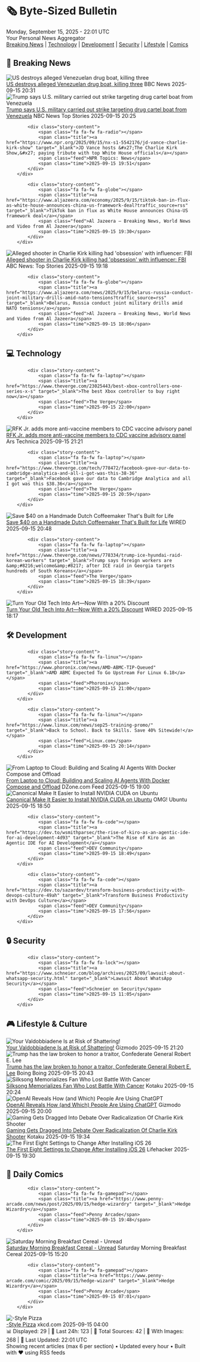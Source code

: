<!-- Processing 54 RSS feeds at 2025-09-15 22:01:35 UTC -->
<!-- Processing: Saturday Morning Breakfast Cereal -->
<!-- Processing: Penny Arcade -->
<!-- Processing: Garfield -->
<!-- Processing: Dinosaur Comics -->
<!-- Processing: CNN Top Stories -->
<!-- Processing: CNN Breaking News -->
<!-- Processing: BBC Breaking News -->
<!-- Processing: CBC News -->
<!-- Error processing https://rss.cbc.ca/lineup/topstories.xml: The read operation timed out -->
<!-- Processing: Associated Press Breaking -->
<!-- Processing: The Verge -->
<!-- Processing: Ars Technica -->
<!-- Processing: O'Reilly Radar -->
<!-- Processing: Slashdot -->
<!-- Processing: Lobsters Python -->
<!-- Processing: Hacker News -->
<!-- Processing: StackOverflow Blog -->
<!-- Processing: Phoronix Linux News -->
<!-- Processing: Linux.com -->
<!-- Processing: DZone -->
<!-- Processing: Coding Horror -->
<!-- Processing: Gizmodo -->
<!-- Processing: Schneier on Security -->
<!-- Generated 5 new posts out of 22 feeds processed -->
<div class="newspaper-header">
    <h1 class="newspaper-title">🗞️ Byte-Sized Bulletin</h1>
    <div class="newspaper-date">Monday, September 15, 2025 - 22:01 UTC</div>
    <div class="newspaper-subtitle">Your Personal News Aggregator</div>
</div>

<div class="newspaper-nav">
    <a href="#breaking">Breaking News</a> |
    <a href="#tech">Technology</a> |
    <a href="#dev">Development</a> |
    <a href="#security">Security</a> |
    <a href="#lifestyle">Lifestyle</a> |
    <a href="#webcomics">Comics</a>
</div>

<div class="news-section breaking-news" id="breaking">
<h2 class="section-header">🚨 Breaking News</h2>
<div class="stories-container">
<div class="story">
            <img src="https://ichef.bbci.co.uk/ace/standard/240/cpsprodpb/3f40/live/3bfcd330-9271-11f0-b8e5-3be75a11e2ba.png" alt="US destroys alleged Venezuelan drug boat, killing three" class="story-image" loading="lazy" onerror="this.style.display='none'">
            <div class="story-content">
                <span class="fa fa-fw fa-earth-americas"></span>
                <span class="title"><a href="https://www.bbc.com/news/articles/cx2jel4gyezo?at_medium=RSS&at_campaign=rss" target="_blank">US destroys alleged Venezuelan drug boat, killing three</a></span>
                <span class="feed">BBC News</span>
                <span class="time">2025-09-15 20:31</span>
            </div>
        </div>
<div class="story">
            <img src="https://media-cldnry.s-nbcnews.com/image/upload/t_fit_1500w/mpx/2704722219/2025_09/1757967926067_now_mtp_brk_trump_boat_strike_250915_1920x1080-u8acln.jpg" alt="Trump says U.S. military carried out strike targeting drug cartel boat from Venezuela" class="story-image" loading="lazy" onerror="this.style.display='none'">
            <div class="story-content">
                <span class="fa fa-fw fa-broadcast-tower"></span>
                <span class="title"><a href="https://www.nbcnews.com/meet-the-press/video/trump-says-u-s-military-carried-out-strike-targeting-drug-cartel-boat-from-venezuela-247623237874" target="_blank">Trump says U.S. military carried out strike targeting drug cartel boat from Venezuela</a></span>
                <span class="feed">NBC News Top Stories</span>
                <span class="time">2025-09-15 20:25</span>
            </div>
        </div>
<div class="story">
            
            <div class="story-content">
                <span class="fa fa-fw fa-radio"></span>
                <span class="title"><a href="https://www.npr.org/2025/09/15/nx-s1-5542176/jd-vance-charlie-kirk-show" target="_blank">JD Vance hosts &#x27;The Charlie Kirk Show,&#x27; paying tribute with top White House officials</a></span>
                <span class="feed">NPR Topics: News</span>
                <span class="time">2025-09-15 19:51</span>
            </div>
        </div>
<div class="story">
            
            <div class="story-content">
                <span class="fa fa-fw fa-globe"></span>
                <span class="title"><a href="https://www.aljazeera.com/economy/2025/9/15/tiktok-ban-in-flux-as-white-house-announces-china-us-framework-deal?traffic_source=rss" target="_blank">TikTok ban in flux as White House announces China-US framework deal</a></span>
                <span class="feed">Al Jazeera – Breaking News, World News and Video from Al Jazeera</span>
                <span class="time">2025-09-15 19:30</span>
            </div>
        </div>
<div class="story">
            <img src="https://s.abcnews.com/images/US/kirk-11-gty-gmh-250912_1757696989143_hpMain_4x3t_384.jpg" alt="Alleged shooter in Charlie Kirk killing had &#x27;obsession&#x27; with influencer: FBI" class="story-image" loading="lazy" onerror="this.style.display='none'">
            <div class="story-content">
                <span class="fa fa-fw fa-tv"></span>
                <span class="title"><a href="https://abcnews.go.com/US/charlie-kirk-killing-tyler-robinson-obsession-influencer/story?id=125582085" target="_blank">Alleged shooter in Charlie Kirk killing had &#x27;obsession&#x27; with influencer: FBI</a></span>
                <span class="feed">ABC News: Top Stories</span>
                <span class="time">2025-09-15 19:18</span>
            </div>
        </div>
<div class="story">
            
            <div class="story-content">
                <span class="fa fa-fw fa-globe"></span>
                <span class="title"><a href="https://www.aljazeera.com/news/2025/9/15/belarus-russia-conduct-joint-military-drills-amid-nato-tensions?traffic_source=rss" target="_blank">Belarus, Russia conduct joint military drills amid NATO tensions</a></span>
                <span class="feed">Al Jazeera – Breaking News, World News and Video from Al Jazeera</span>
                <span class="time">2025-09-15 18:06</span>
            </div>
        </div>
</div>
</div>
<div class="news-section tech-news" id="tech">
<h2 class="section-header">💻 Technology</h2>
<div class="stories-container">
<div class="story">
            
            <div class="story-content">
                <span class="fa fa-fw fa-laptop"></span>
                <span class="title"><a href="https://www.theverge.com/23025443/best-xbox-controllers-one-series-x-s" target="_blank">The best Xbox controller to buy right now</a></span>
                <span class="feed">The Verge</span>
                <span class="time">2025-09-15 22:00</span>
            </div>
        </div>
<div class="story">
            <img src="https://cdn.arstechnica.net/wp-content/uploads/2025/06/GettyImages-2221878046-500x500.jpg" alt="RFK Jr. adds more anti-vaccine members to CDC vaccine advisory panel" class="story-image" loading="lazy" onerror="this.style.display='none'">
            <div class="story-content">
                <span class="fa fa-fw fa-cog"></span>
                <span class="title"><a href="https://arstechnica.com/health/2025/09/meet-the-latest-anti-vaccine-voices-on-rfk-jr-s-cdc-advisory-panel/" target="_blank">RFK Jr. adds more anti-vaccine members to CDC vaccine advisory panel</a></span>
                <span class="feed">Ars Technica</span>
                <span class="time">2025-09-15 21:21</span>
            </div>
        </div>
<div class="story">
            
            <div class="story-content">
                <span class="fa fa-fw fa-laptop"></span>
                <span class="title"><a href="https://www.theverge.com/tech/778472/facebook-gave-our-data-to-cambridge-analytica-and-all-i-got-was-this-38-36" target="_blank">Facebook gave our data to Cambridge Analytica and all I got was this $38.36</a></span>
                <span class="feed">The Verge</span>
                <span class="time">2025-09-15 20:59</span>
            </div>
        </div>
<div class="story">
            <img src="https://media.wired.com/photos/68c85e82b2b1586ca36f8a89/master/pass/Save%20up%20to%20$40%20on%20Our%20Favorite%20Buy-For-Life%20Coffee%20Maker.png" alt="Save $40 on a Handmade Dutch Coffeemaker That&#x27;s Built for Life" class="story-image" loading="lazy" onerror="this.style.display='none'">
            <div class="story-content">
                <span class="fa fa-fw fa-bolt"></span>
                <span class="title"><a href="https://www.wired.com/story/save-up-to-dollar40-on-our-favorite-buy-for-life-coffee-maker/" target="_blank">Save $40 on a Handmade Dutch Coffeemaker That&#x27;s Built for Life</a></span>
                <span class="feed">WIRED</span>
                <span class="time">2025-09-15 20:48</span>
            </div>
        </div>
<div class="story">
            
            <div class="story-content">
                <span class="fa fa-fw fa-laptop"></span>
                <span class="title"><a href="https://www.theverge.com/news/778334/trump-ice-hyundai-raid-korean-workers" target="_blank">Trump says foreign workers are &amp;#8216;welcome&amp;#8217; after ICE raid in Georgia targets hundreds of South Koreans</a></span>
                <span class="feed">The Verge</span>
                <span class="time">2025-09-15 18:39</span>
            </div>
        </div>
<div class="story">
            <img src="https://media.wired.com/photos/68c8076d7df85988d447dd31/master/pass/iPhone%202G%20SOURCE%20Grid%20Studio.jpeg" alt="Turn Your Old Tech Into Art—Now With a 20% Discount" class="story-image" loading="lazy" onerror="this.style.display='none'">
            <div class="story-content">
                <span class="fa fa-fw fa-bolt"></span>
                <span class="title"><a href="https://www.wired.com/story/grid-studio-5-anniversary-sale/" target="_blank">Turn Your Old Tech Into Art—Now With a 20% Discount</a></span>
                <span class="feed">WIRED</span>
                <span class="time">2025-09-15 18:17</span>
            </div>
        </div>
</div>
</div>
<div class="news-section dev-news" id="dev">
<h2 class="section-header">🛠️ Development</h2>
<div class="stories-container">
<div class="story">
            
            <div class="story-content">
                <span class="fa fa-fw fa-linux"></span>
                <span class="title"><a href="https://www.phoronix.com/news/AMD-ABMC-TIP-Queued" target="_blank">AMD ABMC Expected To Go Upstream For Linux 6.18</a></span>
                <span class="feed">Phoronix</span>
                <span class="time">2025-09-15 21:00</span>
            </div>
        </div>
<div class="story">
            
            <div class="story-content">
                <span class="fa fa-fw fa-linux"></span>
                <span class="title"><a href="https://www.linux.com/news/sep25-training-promo/" target="_blank">Back to School. Back to Skills. Save 40% Sitewide!</a></span>
                <span class="feed">Linux.com</span>
                <span class="time">2025-09-15 20:14</span>
            </div>
        </div>
<div class="story">
            <img src="https://dz2cdn1.dzone.com/thumbnail?fid=18631873&w=600" alt="From Laptop to Cloud: Building and Scaling AI Agents With Docker Compose and Offload" class="story-image" loading="lazy" onerror="this.style.display='none'">
            <div class="story-content">
                <span class="fa fa-fw fa-newspaper"></span>
                <span class="title"><a href="https://dzone.com/articles/ai-agents-docker-compose-cloud-offload" target="_blank">From Laptop to Cloud: Building and Scaling AI Agents With Docker Compose and Offload</a></span>
                <span class="feed">DZone.com Feed</span>
                <span class="time">2025-09-15 19:00</span>
            </div>
        </div>
<div class="story">
            <img src="https://i0.wp.com/www.omgubuntu.co.uk/wp-content/uploads/2023/10/nvidia-logo-on-green.jpg?resize=406%2C232&amp;ssl=1" alt="Canonical Make It Easier to Install NVIDIA CUDA on Ubuntu" class="story-image" loading="lazy" onerror="this.style.display='none'">
            <div class="story-content">
                <span class="fa fa-fw fa-ubuntu"></span>
                <span class="title"><a href="https://www.omgubuntu.co.uk/2025/09/canonical-adds-nvidia-cuda-ubuntu-repos" target="_blank">Canonical Make It Easier to Install NVIDIA CUDA on Ubuntu</a></span>
                <span class="feed">OMG! Ubuntu</span>
                <span class="time">2025-09-15 18:50</span>
            </div>
        </div>
<div class="story">
            
            <div class="story-content">
                <span class="fa fa-fw fa-code"></span>
                <span class="title"><a href="https://dev.to/wsmithparsec/the-rise-of-kiro-as-an-agentic-ide-for-ai-development-4d93" target="_blank">The Rise of Kiro as an Agentic IDE for AI Development</a></span>
                <span class="feed">DEV Community</span>
                <span class="time">2025-09-15 18:49</span>
            </div>
        </div>
<div class="story">
            
            <div class="story-content">
                <span class="fa fa-fw fa-code"></span>
                <span class="title"><a href="https://dev.to/sazardev/transform-business-productivity-with-devops-culture-49ah" target="_blank">Transform Business Productivity with DevOps Culture</a></span>
                <span class="feed">DEV Community</span>
                <span class="time">2025-09-15 17:56</span>
            </div>
        </div>
</div>
</div>
<div class="news-section security-news" id="security">
<h2 class="section-header">🔒 Security</h2>
<div class="stories-container">
<div class="story">
            
            <div class="story-content">
                <span class="fa fa-fw fa-lock"></span>
                <span class="title"><a href="https://www.schneier.com/blog/archives/2025/09/lawsuit-about-whatsapp-security.html" target="_blank">Lawsuit About WhatsApp Security</a></span>
                <span class="feed">Schneier on Security</span>
                <span class="time">2025-09-15 11:05</span>
            </div>
        </div>
</div>
</div>
<div class="news-section lifestyle-news" id="lifestyle">
<h2 class="section-header">🎮 Lifestyle & Culture</h2>
<div class="stories-container">
<div class="story">
            <img src="https://gizmodo.com/app/uploads/2025/09/costco-sign.jpg" alt="Your Valdobbiadene Is at Risk of Shattering!" class="story-image" loading="lazy" onerror="this.style.display='none'">
            <div class="story-content">
                <span class="fa fa-fw fa-computer"></span>
                <span class="title"><a href="https://gizmodo.com/your-valdobbiadene-is-at-risk-of-shattering-2000659020" target="_blank">Your Valdobbiadene Is at Risk of Shattering!</a></span>
                <span class="feed">Gizmodo</span>
                <span class="time">2025-09-15 21:20</span>
            </div>
        </div>
<div class="story">
            <img src="https://i0.wp.com/boingboing.net/wp-content/uploads/2023/09/trump-shutterstock_1190031697.jpg?fit=1200%2C800&amp;quality=60&amp;ssl=1" alt="Trump has the law broken to honor a traitor,  Confederate General Robert E. Lee" class="story-image" loading="lazy" onerror="this.style.display='none'">
            <div class="story-content">
                <span class="fa fa-fw fa-arrow-right"></span>
                <span class="title"><a href="https://boingboing.net/2025/09/15/trump-has-the-law-broken-to-honor-a-traitor-confederate-general-robert-e-lee.html" target="_blank">Trump has the law broken to honor a traitor,  Confederate General Robert E. Lee</a></span>
                <span class="feed">Boing Boing</span>
                <span class="time">2025-09-15 20:43</span>
            </div>
        </div>
<div class="story">
            <img src="https://kotaku.com/app/uploads/2025/09/Hollow-Knight_-Silksong-All-Seth-Interactions-YouTube-0-0-14.jpeg" alt="Silksong Memorializes Fan Who Lost Battle With Cancer" class="story-image" loading="lazy" onerror="this.style.display='none'">
            <div class="story-content">
                <span class="fa fa-fw fa-gamepad"></span>
                <span class="title"><a href="https://kotaku.com/silksong-hollow-knight-team-cherry-seth-goldman-2000625769" target="_blank">Silksong Memorializes Fan Who Lost Battle With Cancer</a></span>
                <span class="feed">Kotaku</span>
                <span class="time">2025-09-15 20:24</span>
            </div>
        </div>
<div class="story">
            <img src="https://gizmodo.com/app/uploads/2023/03/d4c7e6f59be8577e51eefa955da33532-e1757964970726.jpg" alt="OpenAI Reveals How (and Which) People Are Using ChatGPT" class="story-image" loading="lazy" onerror="this.style.display='none'">
            <div class="story-content">
                <span class="fa fa-fw fa-computer"></span>
                <span class="title"><a href="https://gizmodo.com/openai-how-people-use-chatgpt-2000658906" target="_blank">OpenAI Reveals How (and Which) People Are Using ChatGPT</a></span>
                <span class="feed">Gizmodo</span>
                <span class="time">2025-09-15 20:00</span>
            </div>
        </div>
<div class="story">
            <img src="https://kotaku.com/app/uploads/2025/05/def1ac18bc5e50f11aa975b081d1516a.jpg" alt="Gaming Gets Dragged Into Debate Over Radicalization Of Charlie Kirk Shooter" class="story-image" loading="lazy" onerror="this.style.display='none'">
            <div class="story-content">
                <span class="fa fa-fw fa-gamepad"></span>
                <span class="title"><a href="https://kotaku.com/charlie-kirk-shooter-tyler-robinson-discord-reddit-memes-2000625746" target="_blank">Gaming Gets Dragged Into Debate Over Radicalization Of Charlie Kirk Shooter</a></span>
                <span class="feed">Kotaku</span>
                <span class="time">2025-09-15 19:34</span>
            </div>
        </div>
<div class="story">
            <img src="https://lifehacker.com/imagery/articles/01K57CMKHAAJYPH8XN6MMEPPGT/hero-image.jpg" alt="The First Eight Settings to Change After Installing iOS 26" class="story-image" loading="lazy" onerror="this.style.display='none'">
            <div class="story-content">
                <span class="fa fa-fw fa-life-ring"></span>
                <span class="title"><a href="https://lifehacker.com/tech/settings-to-change-after-installing-ios-26?utm_medium=RSS" target="_blank">The First Eight Settings to Change After Installing iOS 26</a></span>
                <span class="feed">Lifehacker</span>
                <span class="time">2025-09-15 19:30</span>
            </div>
        </div>
</div>
</div>
<div class="news-section webcomics-section" id="webcomics">
<h2 class="section-header">🎨 Daily Comics</h2>
<div class="stories-container">
<div class="story">
            
            <div class="story-content">
                <span class="fa fa-fw fa-gamepad"></span>
                <span class="title"><a href="https://www.penny-arcade.com/news/post/2025/09/15/hedge-wizardry" target="_blank">Hedge Wizardry</a></span>
                <span class="feed">Penny Arcade</span>
                <span class="time">2025-09-15 19:48</span>
            </div>
        </div>
<div class="story">
            <img src="https://www.smbc-comics.com/comics/1757808993-20250915.png" alt="Saturday Morning Breakfast Cereal - Unread" class="story-image" loading="lazy" onerror="this.style.display='none'">
            <div class="story-content">
                <span class="fa fa-fw fa-smile"></span>
                <span class="title"><a href="https://www.smbc-comics.com/comic/unread" target="_blank">Saturday Morning Breakfast Cereal - Unread</a></span>
                <span class="feed">Saturday Morning Breakfast Cereal</span>
                <span class="time">2025-09-15 15:20</span>
            </div>
        </div>
<div class="story">
            
            <div class="story-content">
                <span class="fa fa-fw fa-gamepad"></span>
                <span class="title"><a href="https://www.penny-arcade.com/comic/2025/09/15/hedge-wizard" target="_blank">Hedge Wizardry</a></span>
                <span class="feed">Penny Arcade</span>
                <span class="time">2025-09-15 07:01</span>
            </div>
        </div>
<div class="story">
            <img src="https://imgs.xkcd.com/comics/city_style_pizza.png" alt="-Style Pizza" class="story-image" loading="lazy" onerror="this.style.display='none'">
            <div class="story-content">
                <span class="fa fa-fw fa-laugh"></span>
                <span class="title"><a href="https://xkcd.com/3142/" target="_blank">-Style Pizza</a></span>
                <span class="feed">xkcd.com</span>
                <span class="time">2025-09-15 04:00</span>
            </div>
        </div>
</div>
</div>

<div class="newspaper-footer">
    <div class="stats">
        📊 Displayed: 29 | 📅 Last 24h: 123 | 📡 Total Sources: 42 | 📸 With Images: 268 |
        🔄 Last Updated: 22:01 UTC
    </div>
    <div class="footer-note">
        Showing recent articles (max 6 per section) • Updated every hour • Built with ❤️ using RSS feeds
    </div>
</div>
